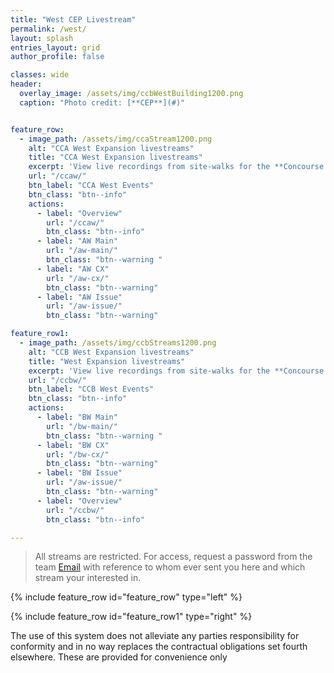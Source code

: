 ```yaml
---
title: "West CEP Livestream"
permalink: /west/
layout: splash
entries_layout: grid
author_profile: false

classes: wide
header:
  overlay_image: /assets/img/ccbWestBuilding1200.png
  caption: "Photo credit: [**CEP**](#)"


feature_row:
  - image_path: /assets/img/ccaStream1200.png
    alt: "CCA West Expansion livestreams"
    title: "CCA West Expansion livestreams"
    excerpt: 'View live recordings from site-walks for the **Concourse A** construction project.'
    url: "/ccaw/"
    btn_label: "CCA West Events"
    btn_class: "btn--info"
    actions:
      - label: "Overview"
        url: "/ccaw/"
        btn_class: "btn--info"
      - label: "AW Main"
        url: "/aw-main/"
        btn_class: "btn--warning "
      - label: "AW CX"
        url: "/aw-cx/"
        btn_class: "btn--warning"
      - label: "AW Issue"
        url: "/aw-issue/"
        btn_class: "btn--warning"

feature_row1:
  - image_path: /assets/img/ccbStreams1200.png
    alt: "CCB West Expansion livestreams"
    title: "West Expansion livestreams"
    excerpt: 'View live recordings from site-walks for the **Concourse B** construction project. Check back for a listing of previously recorded site-walk observations.'
    url: "/ccbw/"
    btn_label: "CCB West Events"
    btn_class: "btn--info"
    actions:
      - label: "BW Main"
        url: "/bw-main/"
        btn_class: "btn--warning "
      - label: "BW CX"
        url: "/bw-cx/"
        btn_class: "btn--warning"
      - label: "BW Issue"
        url: "/aw-issue/"
        btn_class: "btn--warning"
      - label: "Overview"
        url: "/ccbw/"
        btn_class: "btn--info"

---
```


> All streams are restricted. For access, request a password from the team [Email](mailto:james@site-walk.org) with reference to whom ever sent you here and which stream your interested in.

{% include feature_row id="feature_row" type="left" %}

{% include feature_row id="feature_row1" type="right" %}


The use of this system does not alleviate any parties responsibility for conformity and in no way replaces the contractual obligations set fourth elsewhere. These are provided for convenience only




